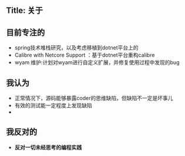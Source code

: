 Title: 关于
---

## 目前专注的 

- spring技术堆栈研究，以及考虑移植到dotnet平台上的
- Calibre with Netcore Support ：基于dotnet平台重构calibre
- wyam 维护:计划对wyam进行自定义扩展，并修复使用过程中发现的bug

## 我认为

- 正常情况下，源码能够暴露coder的思维缺陷，但缺陷不一定是坏事儿
- 有效的测试能一定程度上发现缺陷
- 

## 我反对的 

- **反对一切未经思考的编程实践**